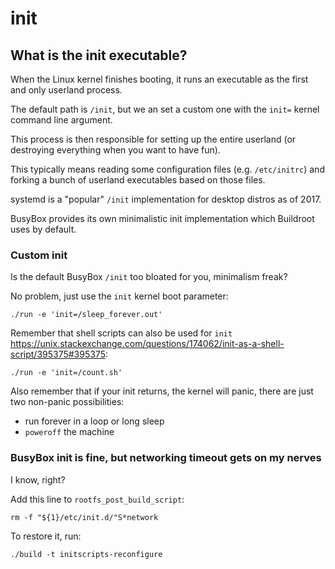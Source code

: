 # init

## What is the init executable?

When the Linux kernel finishes booting, it runs an executable as the first and only userland process.

The default path is `/init`, but we an set a custom one with the `init=` kernel command line argument.

This process is then responsible for setting up the entire userland (or destroying everything when you want to have fun).

This typically means reading some configuration files (e.g. `/etc/initrc`) and forking a bunch of userland executables based on those files.

systemd is a "popular" `/init` implementation for desktop distros as of 2017.

BusyBox provides its own minimalistic init implementation which Buildroot uses by default.

### Custom init

Is the default BusyBox `/init` too bloated for you, minimalism freak?

No problem, just use the `init` kernel boot parameter:

    ./run -e 'init=/sleep_forever.out'

Remember that shell scripts can also be used for `init` <https://unix.stackexchange.com/questions/174062/init-as-a-shell-script/395375#395375>:

    ./run -e 'init=/count.sh'

Also remember that if your init returns, the kernel will panic, there are just two non-panic possibilities:

- run forever in a loop or long sleep
- `poweroff` the machine

### BusyBox init is fine, but networking timeout gets on my nerves

I know, right?

Add this line to `rootfs_post_build_script`:

    rm -f "${1}/etc/init.d/"S*network

To restore it, run:

    ./build -t initscripts-reconfigure
